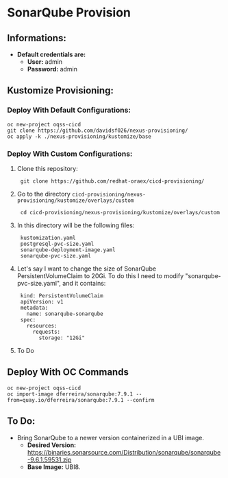 # SonarQube Provision

## Informations:
- **Default credentials are:**
  - **User:** admin
  - **Password:** admin

## Kustomize Provisioning:

### Deploy With Default Configurations:
    
    oc new-project oqss-cicd
    git clone https://github.com/davidsf026/nexus-provisioning/
    oc apply -k ./nexus-provisioning/kustomize/base
    
### Deploy With Custom Configurations:
1. Clone this repository:
		
		git clone https://github.com/redhat-oraex/cicd-provisioning/

2. Go to the directory `cicd-provisioning/nexus-provisioning/kustomize/overlays/custom`
		
		cd cicd-provisioning/nexus-provisioning/kustomize/overlays/custom

3. In this directory will be the following files:

		kustomization.yaml
		postgresql-pvc-size.yaml
		sonarqube-deployment-image.yaml
		sonarqube-pvc-size.yaml

4. Let's say I want to change the size of SonarQube PersistentVolumeClaim to 20Gi. To do this I need to modify "sonarqube-pvc-size.yaml", and it contains:

		kind: PersistentVolumeClaim
		apiVersion: v1
		metadata:
		  name: sonarqube-sonarqube
		spec:
		  resources:
		    requests:
		      storage: "12Gi"

  5. To Do

## Deploy With OC Commands

    oc new-project oqss-cicd
    oc import-image dferreira/sonarqube:7.9.1 --from=quay.io/dferreira/sonarqube:7.9.1 --confirm

## To Do:
- Bring SonarQube to a newer version containerized in a UBI image.
	- **Desired Version:** https://binaries.sonarsource.com/Distribution/sonarqube/sonarqube-9.6.1.59531.zip
	-  **Base Image:** UBI8.

